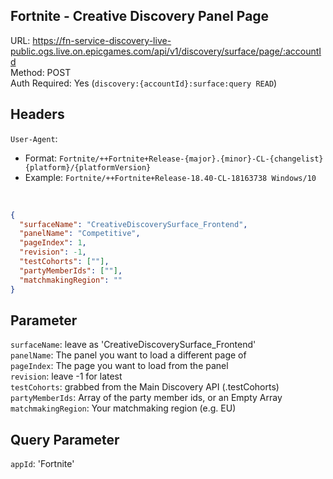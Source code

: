 ## Fortnite - Creative Discovery Panel Page

URL: https://fn-service-discovery-live-public.ogs.live.on.epicgames.com/api/v1/discovery/surface/page/:accountId \
Method: POST \
Auth Required: Yes (`discovery:{accountId}:surface:query READ`)

## Headers

`User-Agent`:

- Format: `Fortnite/++Fortnite+Release-{major}.{minor}-CL-{changelist} {platform}/{platformVersion}` <br/>
- Example: `Fortnite/++Fortnite+Release-18.40-CL-18163738 Windows/10`

<br/>

```json
{
  "surfaceName": "CreativeDiscoverySurface_Frontend",
  "panelName": "Competitive",
  "pageIndex": 1,
  "revision": -1,
  "testCohorts": [""],
  "partyMemberIds": [""],
  "matchmakingRegion": ""
}
```

## Parameter

`surfaceName`: leave as 'CreativeDiscoverySurface_Frontend' \
`panelName`: The panel you want to load a different page of \
`pageIndex`: The page you want to load from the panel \
`revision`: leave -1 for latest \
`testCohorts`: grabbed from the Main Discovery API (<root>.testCohorts) \
`partyMemberIds`: Array of the party member ids, or an Empty Array \
`matchmakingRegion`: Your matchmaking region (e.g. EU)

## Query Parameter

`appId`: 'Fortnite'
